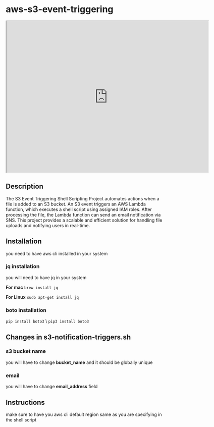 # aws-s3-event-triggering

<iframe src="https://drive.google.com/file/d/1FYqnfhgk44gaDFmVxUkjMh8-VDGJtZ0z/preview" width="640" height="480" allow="autoplay"></iframe>

## Description
The S3 Event Triggering Shell Scripting Project automates actions when a file is added to an S3 bucket. An S3 event triggers an AWS Lambda function, which executes a shell script using assigned IAM roles. After processing the file, the Lambda function can send an email notification via SNS. This project provides a scalable and efficient solution for handling file uploads and notifying users in real-time.

## Installation
you need to have aws cli installed in your system

### jq installation
you will need to have jq in your system 

**For mac**
```brew install jq```

**For Linux**
```sudo apt-get install jq```

### boto installation
```pip install boto3``` \ ```pip3 install boto3```

## Changes in s3-notification-triggers.sh

### s3 bucket name
you will have to change **bucket_name** and it should be globally unique

### email 
you will have to change **email_address** field

## Instructions
make sure to have you aws cli default region same as you are specifying in the shell script
